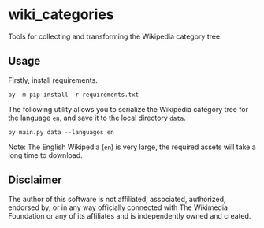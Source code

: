 # wiki_categories

Tools for collecting and transforming the Wikipedia category tree.

## Usage

Firstly, install requirements.

```commandline
py -m pip install -r requirements.txt
```

The following utility allows you to serialize the Wikipedia category tree for the language `en`, and 
save it to the local directory `data`.

```commandline
py main.py data --languages en
```

Note: The English Wikipedia (`en`) is very large, the required assets will take a long time to download.

## Disclaimer

The author of this software is not affiliated, associated, authorized, endorsed by, or in any way 
officially connected with The Wikimedia Foundation or any of its affiliates and is independently 
owned and created.